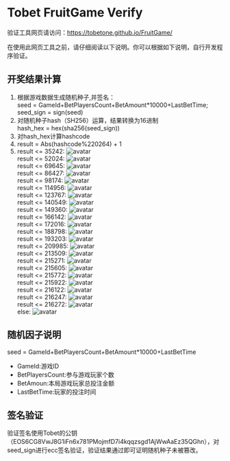 # Tobet FruitGame Verify

验证工具网页请访问：https://tobetone.github.io/FruitGame/

在使用此网页工具之前，请仔细阅读以下说明。你可以根据如下说明，自行开发程序验证。
## 开奖结果计算
  1. 根据游戏数据生成随机种子,并签名：  
    seed = GameId+BetPlayersCount+BetAmount*10000+LastBetTime;  
    seed_sign = sign(seed)  
  2. 对随机种子hash（SH256）运算，结果转换为16进制  
    hash_hex = hex(sha256(seed_sign))   
  3. 对hash_hex计算hashcode
  4. result = Abs(hashcode%220264) + 1
  5. result <= 35242: ![avatar](https://github.com/TobetOne/FruitGame/blob/master/image/apple.png)<br>
     result <= 52024: ![avatar](https://github.com/TobetOne/FruitGame/blob/master/image/apple_s.png)<br>
     result <= 69645: ![avatar](https://github.com/TobetOne/FruitGame/blob/master/image/orange.png)<br>
     result <= 86427: ![avatar](https://github.com/TobetOne/FruitGame/blob/master/image/orange_s.png)<br>
     result <= 98174: ![avatar](https://github.com/TobetOne/FruitGame/blob/master/image/pawpaw.png)<br>
     result <= 114956: ![avatar](https://github.com/TobetOne/FruitGame/blob/master/image/pawpaw_s.png)<br>
     result <= 123767: ![avatar](https://github.com/TobetOne/FruitGame/blob/master/image/bell.png)<br>
     result <= 140549: ![avatar](https://github.com/TobetOne/FruitGame/blob/master/image/bell_s.png)<br>
     result <= 149360: ![avatar](https://github.com/TobetOne/FruitGame/blob/master/image/watermelon.png)<br>
     result <= 166142: ![avatar](https://github.com/TobetOne/FruitGame/blob/master/image/watermelon_s.png)<br>
     result <= 172016: ![avatar](https://github.com/TobetOne/FruitGame/blob/master/image/star.png)<br>
     result <= 188798: ![avatar](https://github.com/TobetOne/FruitGame/blob/master/image/star_s.png)<br>
     result <= 193203: ![avatar](https://github.com/TobetOne/FruitGame/blob/master/image/77.png)<br>
     result <= 209985: ![avatar](https://github.com/TobetOne/FruitGame/blob/master/image/77_s.png)<br>
     result <= 213509: ![avatar](https://github.com/TobetOne/FruitGame/blob/master/image/bar_s.png)<br>
     result <= 215271: ![avatar](https://github.com/TobetOne/FruitGame/blob/master/image/bar.png)<br>
     result <= 215605: ![avatar](https://github.com/TobetOne/FruitGame/blob/master/image/sixi.png)<br>
     result <= 215772: ![avatar](https://github.com/TobetOne/FruitGame/blob/master/image/smallternary.png)<br>
     result <= 215922: ![avatar](https://github.com/TobetOne/FruitGame/blob/master/image/largeternary.png)<br>
     result <= 216122: ![avatar](https://github.com/TobetOne/FruitGame/blob/master/image/bar_s.png)<br>
     result <= 216247: ![avatar](https://github.com/TobetOne/FruitGame/blob/master/image/bar.png)<br>
     result <= 216272: ![avatar](https://github.com/TobetOne/FruitGame/blob/master/image/all.png)<br>
     else: ![avatar](https://github.com/TobetOne/FruitGame/blob/master/image/none.png)<br>

## 随机因子说明
   seed = GameId+BetPlayersCount+BetAmount*10000+LastBetTime
*  GameId:游戏ID
*  BetPlayersCount:参与游戏玩家个数
*  BetAmoun:本局游戏玩家总投注金额
*  LastBetTime:玩家的投注时间
## 签名验证
   验证签名使用Tobet的公钥（EOS6CG8VwJ8G1iFn6x781PMojmfD7i4kqqzsgd1AjWwAaEz35QGhn），对seed_sign进行ecc签名验证，验证结果通过即可证明随机种子未被篡改。
